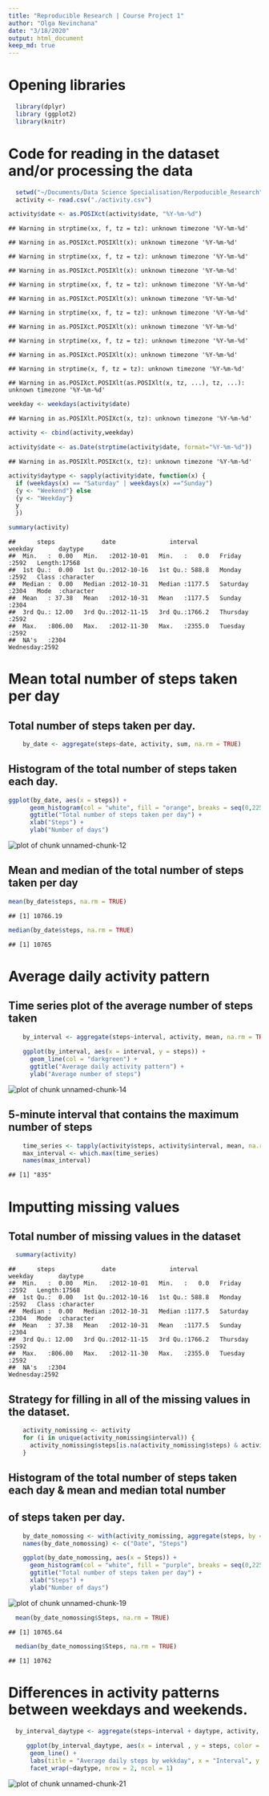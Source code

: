 ```yaml
---
title: "Reproducible Research | Course Project 1"
author: "Olga Nevinchana"
date: "3/18/2020"
output: html_document
keep_md: true
---
```




# Opening libraries


```r
  library(dplyr)
  library (ggplot2)
  library(knitr)
```
  
# Code for reading in the dataset and/or processing the data


```r
  setwd("~/Documents/Data Science Specialisation/Rerpoducible_Research")
  activity <- read.csv("./activity.csv")
```
 

```r
activity$date <- as.POSIXct(activity$date, "%Y-%m-%d")
```

```
## Warning in strptime(xx, f, tz = tz): unknown timezone '%Y-%m-%d'
```

```
## Warning in as.POSIXct.POSIXlt(x): unknown timezone '%Y-%m-%d'
```

```
## Warning in strptime(xx, f, tz = tz): unknown timezone '%Y-%m-%d'
```

```
## Warning in as.POSIXct.POSIXlt(x): unknown timezone '%Y-%m-%d'
```

```
## Warning in strptime(xx, f, tz = tz): unknown timezone '%Y-%m-%d'
```

```
## Warning in as.POSIXct.POSIXlt(x): unknown timezone '%Y-%m-%d'
```

```
## Warning in strptime(xx, f, tz = tz): unknown timezone '%Y-%m-%d'
```

```
## Warning in as.POSIXct.POSIXlt(x): unknown timezone '%Y-%m-%d'
```

```
## Warning in strptime(xx, f, tz = tz): unknown timezone '%Y-%m-%d'
```

```
## Warning in as.POSIXct.POSIXlt(x): unknown timezone '%Y-%m-%d'
```

```
## Warning in strptime(x, f, tz = tz): unknown timezone '%Y-%m-%d'
```

```
## Warning in as.POSIXct.POSIXlt(as.POSIXlt(x, tz, ...), tz, ...): unknown timezone '%Y-%m-%d'
```

```r
weekday <- weekdays(activity$date)
```

```
## Warning in as.POSIXlt.POSIXct(x, tz): unknown timezone '%Y-%m-%d'
```

```r
activity <- cbind(activity,weekday)
```
  

```r
activity$date <- as.Date(strptime(activity$date, format="%Y-%m-%d"))
```

```
## Warning in as.POSIXlt.POSIXct(x, tz): unknown timezone '%Y-%m-%d'
```

```r
activity$daytype <- sapply(activity$date, function(x) {
  if (weekdays(x) == "Saturday" | weekdays(x) =="Sunday") 
  {y <- "Weekend"} else 
  {y <- "Weekday"}
  y
  })
```
  

```r
summary(activity)
```

```
##      steps             date               interval           weekday       daytype         
##  Min.   :  0.00   Min.   :2012-10-01   Min.   :   0.0   Friday   :2592   Length:17568      
##  1st Qu.:  0.00   1st Qu.:2012-10-16   1st Qu.: 588.8   Monday   :2592   Class :character  
##  Median :  0.00   Median :2012-10-31   Median :1177.5   Saturday :2304   Mode  :character  
##  Mean   : 37.38   Mean   :2012-10-31   Mean   :1177.5   Sunday   :2304                     
##  3rd Qu.: 12.00   3rd Qu.:2012-11-15   3rd Qu.:1766.2   Thursday :2592                     
##  Max.   :806.00   Max.   :2012-11-30   Max.   :2355.0   Tuesday  :2592                     
##  NA's   :2304                                           Wednesday:2592
```
  
# Mean total number of steps taken per day

## Total number of steps taken per day.
  

```r
    by_date <- aggregate(steps~date, activity, sum, na.rm = TRUE)
```
  
## Histogram of the total number of steps taken each day.


```r
ggplot(by_date, aes(x = steps)) +
      geom_histogram(col = "white", fill = "orange", breaks = seq(0,22500, by=2500)) +
      ggtitle("Total number of steps taken per day") + 
      xlab("Steps") +
      ylab("Number of days")
```

![plot of chunk unnamed-chunk-12](figure/unnamed-chunk-12-1.png)

## Mean and median of the total number of steps taken per day


```r
mean(by_date$steps, na.rm = TRUE)
```

```
## [1] 10766.19
```

```r
median(by_date$steps, na.rm = TRUE)
```

```
## [1] 10765
```

# Average daily activity pattern

## Time series plot of the average number of steps taken


```r
    by_interval <- aggregate(steps~interval, activity, mean, na.rm = TRUE)
    
    ggplot(by_interval, aes(x = interval, y = steps)) +
      geom_line(col = "darkgreen") +
      ggtitle("Average daily activity pattern") +
      ylab("Average number of steps")
```

![plot of chunk unnamed-chunk-14](figure/unnamed-chunk-14-1.png)

## 5-minute interval that contains the maximum number of steps


```r
    time_series <- tapply(activity$steps, activity$interval, mean, na.rm = TRUE)
    max_interval <- which.max(time_series)
    names(max_interval)
```

```
## [1] "835"
```

# Imputting missing values

## Total number of missing values in the dataset


```r
  summary(activity)
```

```
##      steps             date               interval           weekday       daytype         
##  Min.   :  0.00   Min.   :2012-10-01   Min.   :   0.0   Friday   :2592   Length:17568      
##  1st Qu.:  0.00   1st Qu.:2012-10-16   1st Qu.: 588.8   Monday   :2592   Class :character  
##  Median :  0.00   Median :2012-10-31   Median :1177.5   Saturday :2304   Mode  :character  
##  Mean   : 37.38   Mean   :2012-10-31   Mean   :1177.5   Sunday   :2304                     
##  3rd Qu.: 12.00   3rd Qu.:2012-11-15   3rd Qu.:1766.2   Thursday :2592                     
##  Max.   :806.00   Max.   :2012-11-30   Max.   :2355.0   Tuesday  :2592                     
##  NA's   :2304                                           Wednesday:2592
```

## Strategy for filling in all of the missing values in the dataset.


```r
    activity_nomissing <- activity
    for (i in unique(activity_nomissing$interval)) {
      activity_nomissing$steps[is.na(activity_nomissing$steps) & activity_nomissing$interval == i] <- round(mean(activity_nomissing$steps[activity$interval == i], na.rm = T))
    }
```

## Histogram of the total number of steps taken each day & mean and median total number 
## of steps taken per day.


```r
    by_date_nomossing <- with(activity_nomissing, aggregate(steps, by = list(date), FUN=sum, na.rm = TRUE))
    names(by_date_nomossing) <- c("Date", "Steps")
```


```r
    ggplot(by_date_nomossing, aes(x = Steps)) +
      geom_histogram(col = "white", fill = "purple", breaks = seq(0,22500, by=2500)) +
      ggtitle("Total number of steps taken per day") + 
      xlab("Steps") +
      ylab("Number of days")
```

![plot of chunk unnamed-chunk-19](figure/unnamed-chunk-19-1.png)


```r
  mean(by_date_nomossing$Steps, na.rm = TRUE)
```

```
## [1] 10765.64
```

```r
  median(by_date_nomossing$Steps, na.rm = TRUE) 
```

```
## [1] 10762
```

# Differences in activity patterns between weekdays and weekends.


```r
  by_interval_daytype <- aggregate(steps~interval + daytype, activity, mean, na.rm = TRUE)
   
     ggplot(by_interval_daytype, aes(x = interval , y = steps, color = daytype)) +
      geom_line() +
      labs(title = "Average daily steps by wekkday", x = "Interval", y = "Average number of steps") +
      facet_wrap(~daytype, nrow = 2, ncol = 1)
```

![plot of chunk unnamed-chunk-21](figure/unnamed-chunk-21-1.png)
